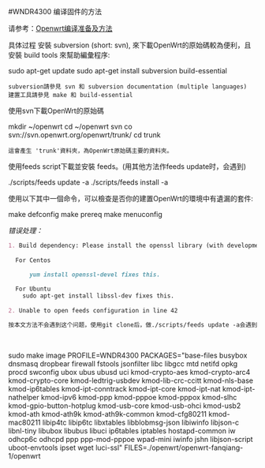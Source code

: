 #WNDR4300 编译固件的方法

请参考：[Openwrt编译准备及方法](https://wiki.openwrt.org/zh-tw/doc/howto/buildroot.exigence)</br>

具体过程
 安裝 subversion (short: svn), 來下載OpenWrt的原始碼較為便利，且安裝 build tools 來幫助編彙程序:

sudo apt-get update
sudo apt-get install subversion build-essential

    subversion請參見 svn 和 subversion documentation (multiple languages)
    建置工具請參見 make 和 build-essential

使用svn下載OpenWrt的原始碼

mkdir ~/openwrt
cd ~/openwrt
svn co svn://svn.openwrt.org/openwrt/trunk/
cd trunk

    這會產生 'trunk'資料夾，為OpenWrt原始碼主要的資料夾。

使用feeds script下載並安裝 feeds。(用其他方法作feeds update时，会遇到)

./scripts/feeds update -a
./scripts/feeds install -a


使用以下其中一個命令，可以檢查是否你的建置OpenWrt的環境中有遺漏的套件:

make defconfig
make prereq
make menuconfig

*错误处理：*
```markdown
1. Build dependency: Please install the openssl library (with development headers)
    
  For Centos 

      yum install openssl-devel fixes this.

  For Ubuntu 
    sudo apt-get install libssl-dev fixes this.
  
2. Unable to open feeds configuration in line 42

按本文方法不会遇到这个问题，使用git clone后，做./scripts/feeds update -a会遇到。原因不懂。



```


</br>
sudo make image PROFILE=WNDR4300 PACKAGES="base-files busybox dnsmasq dropbear firewall fstools jsonfilter libc libgcc mtd netifd opkg procd swconfig ubox ubus ubusd uci kmod-crypto-aes kmod-crypto-arc4 kmod-crypto-core kmod-ledtrig-usbdev kmod-lib-crc-ccitt kmod-nls-base kmod-ip6tables kmod-ipt-conntrack kmod-ipt-core kmod-ipt-nat kmod-ipt-nathelper kmod-ipv6 kmod-ppp kmod-pppoe kmod-pppox kmod-slhc kmod-gpio-button-hotplug kmod-usb-core kmod-usb-ohci kmod-usb2 kmod-ath kmod-ath9k kmod-ath9k-common kmod-cfg80211 kmod-mac80211 libip4tc libip6tc libxtables libblobmsg-json libiwinfo libjson-c libnl-tiny libubox libubus libuci ip6tables iptables hostapd-common iw odhcp6c odhcpd ppp ppp-mod-pppoe wpad-mini iwinfo jshn libjson-script uboot-envtools ipset wget  luci-ssl" FILES=./openwrt/openwrt-fanqiang-1/openwrt
